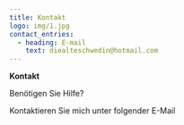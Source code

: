 ```yaml
---
title: Kontakt
logo: img/1.jpg
contact_entries:
  - heading: E-mail
    text: diealteschwedin@hotmail.com
---
```



**Kontakt**

Benötigen Sie Hilfe?

Kontaktieren Sie mich unter folgender E-Mail